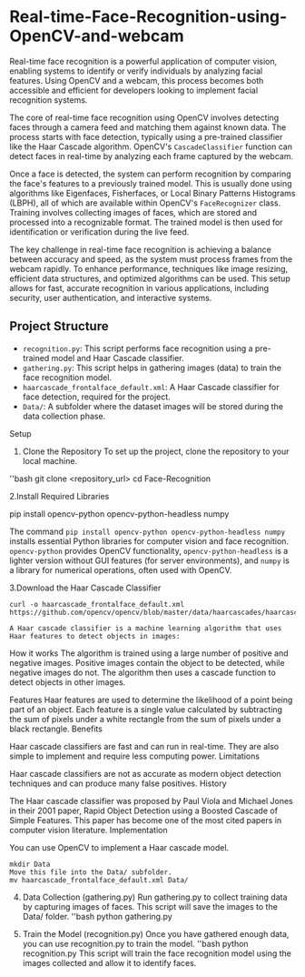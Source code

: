 # Real-time-Face-Recognition-using-OpenCV-and-webcam

Real-time face recognition is a powerful application of computer vision, enabling systems to identify or verify individuals by analyzing facial features. Using OpenCV and a webcam, this process becomes both accessible and efficient for developers looking to implement facial recognition systems.

The core of real-time face recognition using OpenCV involves detecting faces through a camera feed and matching them against known data. The process starts with face detection, typically using a pre-trained classifier like the Haar Cascade algorithm. OpenCV's `CascadeClassifier` function can detect faces in real-time by analyzing each frame captured by the webcam.

Once a face is detected, the system can perform recognition by comparing the face's features to a previously trained model. This is usually done using algorithms like Eigenfaces, Fisherfaces, or Local Binary Patterns Histograms (LBPH), all of which are available within OpenCV's `FaceRecognizer` class. Training involves collecting images of faces, which are stored and processed into a recognizable format. The trained model is then used for identification or verification during the live feed.

The key challenge in real-time face recognition is achieving a balance between accuracy and speed, as the system must process frames from the webcam rapidly. To enhance performance, techniques like image resizing, efficient data structures, and optimized algorithms can be used. This setup allows for fast, accurate recognition in various applications, including security, user authentication, and interactive systems.

## Project Structure

- `recognition.py`: This script performs face recognition using a pre-trained model and Haar Cascade classifier.
- `gathering.py`: This script helps in gathering images (data) to train the face recognition model.
- `haarcascade_frontalface_default.xml`: A Haar Cascade classifier for face detection, required for the project.
- `Data/`: A subfolder where the dataset images will be stored during the data collection phase.

Setup

 1. Clone the Repository
To set up the project, clone the repository to your local machine.

''bash
git clone <repository_url>
cd Face-Recognition

 2.Install Required Libraries

pip install opencv-python opencv-python-headless numpy

The command `pip install opencv-python opencv-python-headless numpy` installs essential Python libraries for computer vision and face recognition. `opencv-python` provides OpenCV functionality, `opencv-python-headless` is a lighter version without GUI features (for server environments), and `numpy` is a library for numerical operations, often used with OpenCV.

 3.Download the Haar Cascade Classifier

    curl -o haarcascade_frontalface_default.xml https://github.com/opencv/opencv/blob/master/data/haarcascades/haarcascade_frontalface_default.xml
    
    A Haar cascade classifier is a machine learning algorithm that uses Haar features to detect objects in images: 
How it works
The algorithm is trained using a large number of positive and negative images. Positive images contain the object to be detected, while negative images do not. The algorithm then uses a cascade function to detect objects in other images. 

Features
Haar features are used to determine the likelihood of a point being part of an object. Each feature is a single value calculated by subtracting the sum of pixels under a white rectangle from the sum of pixels under a black rectangle. 
Benefits

Haar cascade classifiers are fast and can run in real-time. They are also simple to implement and require less computing power. 
Limitations

Haar cascade classifiers are not as accurate as modern object detection techniques and can produce many false positives. 
History

The Haar cascade classifier was proposed by Paul Viola and Michael Jones in their 2001 paper, Rapid Object Detection using a Boosted Cascade of Simple Features. This paper has become one of the most cited papers in computer vision literature. 
Implementation

You can use OpenCV to implement a Haar cascade model. 
    
    mkdir Data
    Move this file into the Data/ subfolder.
    mv haarcascade_frontalface_default.xml Data/


  4. Data Collection (gathering.py)
     Run gathering.py to collect training data by capturing images of faces. This script will save the images to the Data/ folder.
     ''bash
     python gathering.py

  5.   Train the Model (recognition.py)
       Once you have gathered enough data, you can use recognition.py to train the model.
       ''bash
       python recognition.py
       This script will train the face recognition model using the images collected and allow it to identify faces.



